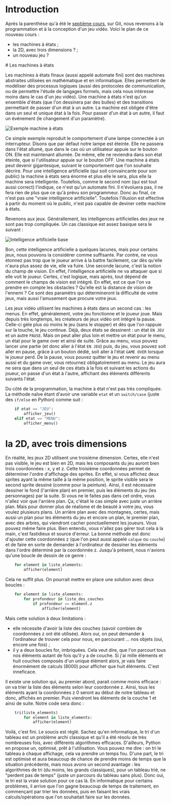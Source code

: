 # Introduction

Après la parenthèse qu'à été le [septième cours](https://github.com/Paris-Coders/jeux/blob/master/cours-7.md), sur Git, nous revenons à la programmation et à la conception d'un jeu vidéo.
Voici le plan de ce nouveau cours :

 * les machines à états ;
 * la 2D, avec trois dimensions ? ;
 * un nouveau jeu ?
 
# Les machines à états

Les machines à états finaux (aussi appelé automate fini) sont des machines abstraites utilisées en mathématique et en informatique. Elles permettent de modéliser des processus logiques (aussi des protocoles de communication, ou de permettre l'étude de langages formels, mais cela nous intéresse moins dans le cas d'un jeu vidéo).
Une machine à états n'est qu'un ensemble d'états (que l'on dessinera par des bulles) et des transitions permettant de passer d'un état à un autre. La machine est obligée d'être dans un seul et unique état à la fois. Pour passer d'un état à un autre, il faut un événement (le changement d'un paramètre).

![Exemple machine à états](http://alexandre-laurent.developpez.com/ressources/machine_etats_exemple.png)

Ce simple exemple reproduit le comportement d'une lampe connectée à un interrupteur. Disons que par défaut notre lampe est éteinte. Elle ne passera dans l'état allumé, que dans le cas où un utilisateur appuie sur le bouton ON. Elle est maintenant allumée. De même, elle ne reviendra dans son état éteinte, que si l'utilisateur appuie sur le bouton OFF.
Une machine à états peut devenir gigantesque, suivant le comportement que l'on souhaite décrire. Pour une intelligence artificielle (qui soit convaincante pour son public) la machine à états sera énorme et plus elle le sera, plus elle la machine sera intelligente. Toutefois, comme le second nom (qui est tout aussi correct) l'indique, ce n'est qu'un automate fini. Il n'évoluera pas, il ne fera rien de plus que ce qu'à prévu son programmeur. Donc au final, ce n'est pas une "vraie intelligence artificielle". Toutefois l'illusion est effective à partir du moment où le public, n'est pas capable de deviner cette machine à états.

Revenons aux jeux. Générallement, les intelligences artificielles des jeux ne sont pas trop compliquée. Un cas classique est assez basique sera le suivant :

![Intelligence artificielle base](http://alexandre-laurent.developpez.com/ressources/machine_etats_IA.png)

Bon, cette intelligence artificielle a quelques lacunes, mais pour certains jeux, nous pouvons la considérer comme suffisante. Par contre, ne vous étonnez pas trop que le joueur arrive à la battre facilement, car dès qu'elle n'aura plus assez de vie, elle va fuire. Une seconde lacune, c'est la notion du champ de vision. En effet, l'intelligence artificielle ne va attaquer que si elle voit le joueur. Certes, c'est logique, mais après, tout dépend de comment le champs de vision est intégré. En effet, est ce que l'on va prendre en compte les obstacles ? Qu'elle est la distance de vision de l'ennemi ? Ce sont des paramètrs qui détermineront la difficulté de votre jeux, mais aussi l'amusement que procure votre jeux.

Les jeux vidéo utilisent les machines à états dans un second cas : les menus. En effet, généralement, votre jeu fonctionne et le joueur joue. Mais depuis très longtemps, les créateurs de jeux vidéo ont intégré la pause. Celle-ci gèle plus où moins le jeu (sans le stopper) et dès que l'on rappuie sur la touche, le jeu continue. Déjà, deux états se dessinent : un état `EN JEU` et un autre `PAUSE`. Mais on peut aller plus loin et mettre un état pour le menu, un état pour le game over et ainsi de suite. Grâce au menu, vous pouvez lancer une partie (et donc aller à l'état `EN JEU`) puis, du jeu, vous pouvez soit aller en pause, grâce à un bouton dédié, soit aller à l'état `GAME OVER` lorsque le joueur perd. De la pause, vous pouvez quitter le jeu et revenir au menu aussi et du game over, vous retournez obligatoirement au menu.
Le jeu aura ne sera que dans un seul de ces états à la fois et suivant les actions du joueur, on passe d'un état à l'autre, affichant des éléments différents suivants l'état.

Du côté de la programmation, la machine à état n'est pas très compliquée. La méthode naîve étant d'avoir une variable `etat` et un `switch/case` (juste des `if/else` en Python) comme suit :
```python
	if etat == "JEU":
		afficher_jeu()
	elif etat == "MENU":
		afficher_menu()
```

# la 2D, avec trois dimensions

En réalité, les jeux 2D utilisent une troisième dimension. Certes, elle n'est pas visible, le jeu est bien en 2D, mais les composants du jeu auront bien trois coordonnées : x, y et z.
Cette troisième coordonnées permet de déterminer l'ordre d'affichage des sprites. En effet, si vous affichez deux sprites ayant la même taille à la même position, le sprite visible sera le second sprite dessiné (comme pour la peinture). Ainsi, il est nécessaire dessiner le fond (l'arrière plan) en premier, puis les éléments du jeu (les personnages) par la suite. Si vous ne le faites pas dans cet ordre, vous n'allez voir que l'arrière plan.
Ça, c'était le cas simple avec juste un arrière plan. Mais pour donner plus de réalisme et de beauté à votre jeu, vous voulez plusieurs plans. Un arrière plan avec des montagnes, certes, mais aussi un plan pour les éléments du jeu et encore un plan, le premier plan, avec des arbres, qui viendront cacher ponctuellement les joueurs. Vous pouvez même faire plus. Bien entendu, vous n'allez pas gérer tout cela à la main, c'est fastidieux et source d'erreur. La bonne méthode est donc d'ajouter cette coordonnées z (que l'on peut aussi appelé `calque` ou `couche`) et de faire en sorte de demander à l'ordinateur de dessiner les éléments dans l'ordre déterminé par la coordonnée z.
Jusqu'à présent, nous n'avions qu'une boucle de dessin de ce genre :

```python
	for element in liste_elements:
		afficher(element)
```

Cela ne suffit plus. On pourrait mettre en place une solution avec deux boucles :

```python
	for element in liste_elements:
		for profondeur in liste_des_couches
			if profondeur == element.z
				afficher(element)
```

Mais cette solution à deux limitations :
* elle nécessite d'avoir la liste des couches (savoir combien de coordonnées z ont été utilisée). Alors oui, on peut demander à l'ordinateur de trouver cela pour nous, en parcourant ... nos objets (oui, encore une fois) ;
* il y a deux boucles for, imbriquées. Cela veut dire, que l'on parcourt tous nos éléments autant de fois qu'il y a de couche. Si j'ai mille éléments et huit couches composés d'un unique élément alors, je vais faire énormément de calculs (8000) pour afficher que huit éléments. C'est inneficace.

Il existe une solution qui, au premier abord, parait comme moins efficace : on va trier la liste des éléments selon leur coordonnée z. Ainsi, tous les éléments ayant la coordonnées z 0 seront au début de notre tableau et donc, affichés en premier. Puis viendront les éléments de la couche 1 et ainsi de suite.
Notre code sera donc :

```python
	tri(liste_elements)
		for element in liste_elements:
			afficher(element)
```

Voilà, c'est fini. Le soucis est réglé. Sachez qu'en informatique, le tri d'un tableau est un problème archi classique et qu'il a été résolu de très nombreuses fois, avec différents algorithmes efficaces. D'ailleurs, Python en propose un, optimisé, prêt à l'utilisation.
Vous pouvez me dire : on tri le tableau à chaque affichage, cela va prendre un temps fou. D'une part, le tri est optimisé et aura beaucoup de chance de prendre moins de temps que la situation précédente, mais nous avons un second avantage : les algorithmes de tri (du moins, les grands classiques), pour un tableau trié, ne "perdent pas de temps" (juste un parcours du tableau sans plus).
Donc oui, le tri est la vraie solution pour ce cas là. En informatique pour certains problèmes, il arrive que l'on gagne beaucoup de temps de traitement, en commençant par trier les données, puis en faisant les vrais calculs/opérations que l'on souhaitait faire sur les données.


